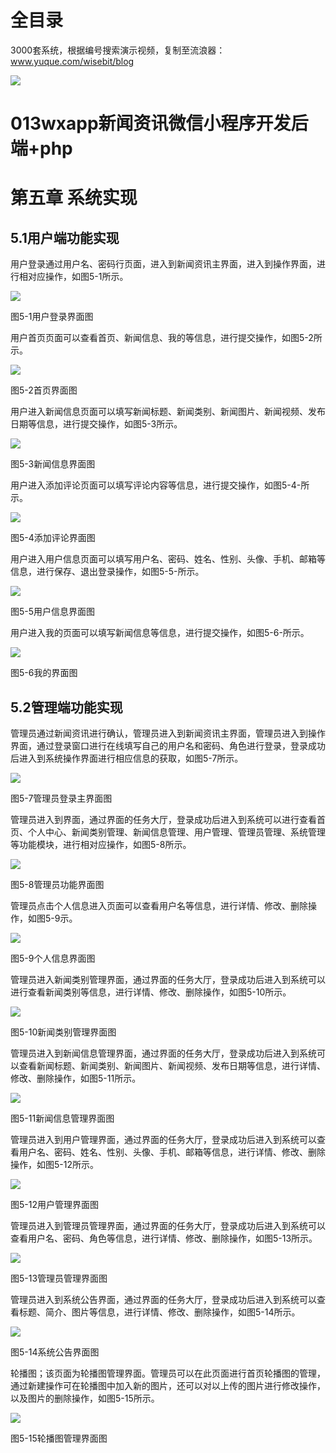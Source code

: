# 全目录

3000套系统，根据编号搜索演示视频，复制至流浪器：www.yuque.com/wisebit/blog


![](https://bitwise.oss-cn-heyuan.aliyuncs.com/2024/11/06/qq_wechat.png)
# 013wxapp新闻资讯微信小程序开发后端+php
# 第五章 系统实现
## 5.1用户端功能实现
用户登录通过用户名、密码行页面，进入到新闻资讯主界面，进入到操作界面，进行相对应操作，如图5-1所示。

![](/md/blog.010.png)

图5-1用户登录界面图

用户首页页面可以查看首页、新闻信息、我的等信息，进行提交操作，如图5-2所示。

![](/md/blog.011.png)

图5-2首页界面图

用户进入新闻信息页面可以填写新闻标题、新闻类别、新闻图片、新闻视频、发布日期等信息，进行提交操作，如图5-3所示。

![](/md/blog.012.png)

图5-3新闻信息界面图

用户进入添加评论页面可以填写评论内容等信息，进行提交操作，如图5-4-所示。

![](/md/blog.013.png)

图5-4添加评论界面图

用户进入用户信息页面可以填写用户名、密码、姓名、性别、头像、手机、邮箱等信息，进行保存、退出登录操作，如图5-5-所示。

![](/md/blog.014.png)

图5-5用户信息界面图

用户进入我的页面可以填写新闻信息等信息，进行提交操作，如图5-6-所示。

![](/md/blog.015.png)

图5-6我的界面图

## 5.2管理端功能实现
管理员通过新闻资讯进行确认，管理员进入到新闻资讯主界面，管理员进入到操作界面，通过登录窗口进行在线填写自己的用户名和密码、角色进行登录，登录成功后进入到系统操作界面进行相应信息的获取，如图5-7所示。

![](/md/blog.016.png)

图5-7管理员登录主界面图

管理员进入到界面，通过界面的任务大厅，登录成功后进入到系统可以进行查看首页、个人中心、新闻类别管理、新闻信息管理、用户管理、管理员管理、系统管理等功能模块，进行相对应操作，如图5-8所示。

![](/md/blog.017.png)

图5-8管理员功能界面图

管理员点击个人信息进入页面可以查看用户名等信息，进行详情、修改、删除操作，如图5-9示。

![](/md/blog.018.png)

图5-9个人信息界面图

管理员进入新闻类别管理界面，通过界面的任务大厅，登录成功后进入到系统可以进行查看新闻类别等信息，进行详情、修改、删除操作，如图5-10所示。

![](/md/blog.019.png)

图5-10新闻类别管理界面图

管理员进入到新闻信息管理界面，通过界面的任务大厅，登录成功后进入到系统可以查看新闻标题、新闻类别、新闻图片、新闻视频、发布日期等信息，进行详情、修改、删除操作，如图5-11所示。

![](/md/blog.020.png)

图5-11新闻信息管理界面图

管理员进入到用户管理界面，通过界面的任务大厅，登录成功后进入到系统可以查看用户名、密码、姓名、性别、头像、手机、邮箱等信息，进行详情、修改、删除操作，如图5-12所示。

![](/md/blog.021.png)

图5-12用户管理界面图

管理员进入到管理员管理界面，通过界面的任务大厅，登录成功后进入到系统可以查看用户名、密码、角色等信息，进行详情、修改、删除操作，如图5-13所示。

![](/md/blog.022.png)

图5-13管理员管理界面图

管理员进入到系统公告界面，通过界面的任务大厅，登录成功后进入到系统可以查看标题、简介、图片等信息，进行详情、修改、删除操作，如图5-14所示。

![](/md/blog.023.png)

图5-14系统公告界面图

轮播图；该页面为轮播图管理界面。管理员可以在此页面进行首页轮播图的管理，通过新建操作可在轮播图中加入新的图片，还可以对以上传的图片进行修改操作，以及图片的删除操作，如图5-15所示。

![](/md/blog.024.png)

图5-15轮播图管理界面图

